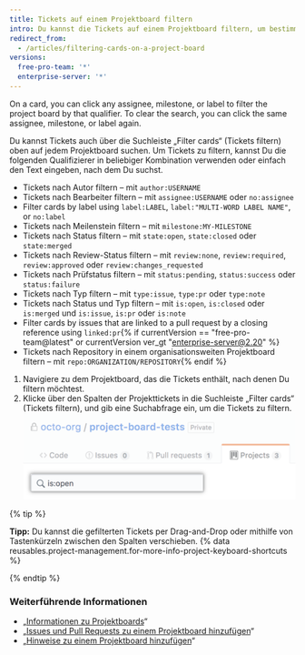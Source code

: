 ```yaml
---
title: Tickets auf einem Projektboard filtern
intro: Du kannst die Tickets auf einem Projektboard filtern, um bestimmte Tickets zu suchen oder eine Teilmenge der Tickets anzuzeigen.
redirect_from:
  - /articles/filtering-cards-on-a-project-board
versions:
  free-pro-team: '*'
  enterprise-server: '*'
---
```


On a card, you can click any assignee, milestone, or label to filter the project board by that qualifier. To clear the search, you can click the same assignee, milestone, or label again.

Du kannst Tickets auch über die Suchleiste „Filter cards“ (Tickets filtern) oben auf jedem Projektboard suchen. Um Tickets zu filtern, kannst Du die folgenden Qualifizierer in beliebiger Kombination verwenden oder einfach den Text eingeben, nach dem Du suchst.

- Tickets nach Autor filtern – mit `author:USERNAME`
- Tickets nach Bearbeiter filtern – mit `assignee:USERNAME` oder `no:assignee`
- Filter cards by label using `label:LABEL`, `label:"MULTI-WORD LABEL NAME"`, or `no:label`
- Tickets nach Meilenstein filtern – mit `milestone:MY-MILESTONE`
- Tickets nach Status filtern – mit `state:open`, `state:closed` oder `state:merged`
- Tickets nach Review-Status filtern – mit `review:none`, `review:required`, `review:approved` oder `review:changes_requested`
- Tickets nach Prüfstatus filtern – mit `status:pending`, `status:success` oder `status:failure`
- Tickets nach Typ filtern – mit `type:issue`, `type:pr` oder `type:note`
- Tickets nach Status und Typ filtern – mit `is:open`, `is:closed` oder `is:merged` und `is:issue`, `is:pr` oder `is:note`
- Filter cards by issues that are linked to a pull request by a closing reference using `linked:pr`{% if currentVersion == "free-pro-team@latest" or currentVersion ver_gt "enterprise-server@2.20" %}
- Tickets nach Repository in einem organisationsweiten Projektboard filtern – mit `repo:ORGANIZATION/REPOSITORY`{% endif %}

1. Navigiere zu dem Projektboard, das die Tickets enthält, nach denen Du filtern möchtest.
2. Klicke über den Spalten der Projekttickets in die Suchleiste „Filter cards“ (Tickets filtern), und gib eine Suchabfrage ein, um die Tickets zu filtern. ![Suchleiste zum Filtern der Tickets](/assets/images/help/projects/filter-card-search-bar.png)

{% tip %}

**Tipp:** Du kannst die gefilterten Tickets per Drag-and-Drop oder mithilfe von Tastenkürzeln zwischen den Spalten verschieben. {% data reusables.project-management.for-more-info-project-keyboard-shortcuts %}

{% endtip %}

### Weiterführende Informationen

- „[Informationen zu Projektboards](/articles/about-project-boards)“
- „[Issues und Pull Requests zu einem Projektboard hinzufügen](/articles/adding-issues-and-pull-requests-to-a-project-board)“
- „[Hinweise zu einem Projektboard hinzufügen](/articles/adding-notes-to-a-project-board)“
